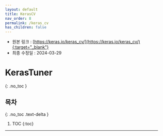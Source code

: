```yaml
---
layout: default
title: KerasCV
nav_order: 8
permalink: /keras_cv
has_children: false
---
```


* 원본 링크 : [https://keras.io/keras_cv/](https://keras.io/keras_cv/){:target="_blank"}
* 최종 수정일 : 2024-03-29

# KerasTuner
{: .no_toc }

## 목차
{: .no_toc .text-delta }

1. TOC
{:toc}

---